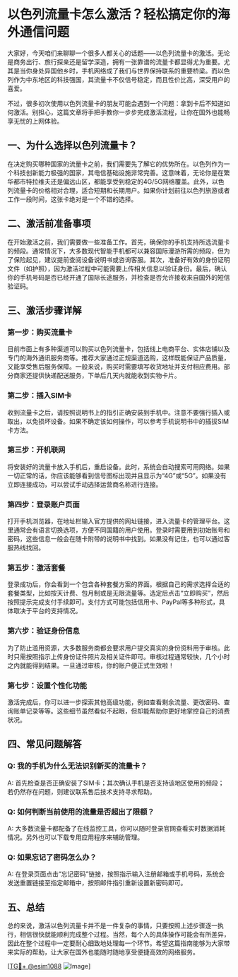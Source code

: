 # 以色列流量卡怎么激活？轻松搞定你的海外通信问题

大家好，今天咱们来聊聊一个很多人都关心的话题——以色列流量卡的激活。无论是商务出行、旅行探亲还是留学深造，拥有一张靠谱的流量卡都显得尤为重要。尤其是当你身处异国他乡时，手机网络成了我们与世界保持联系的重要桥梁。而以色列作为中东地区的科技强国，其流量卡不仅信号稳定，而且性价比高，深受用户的喜爱。

不过，很多初次使用以色列流量卡的朋友可能会遇到一个问题：拿到卡后不知道如何激活。别担心，这篇文章将手把手教你一步步完成激活流程，让你在国外也能畅享无忧的上网体验。

## 一、为什么选择以色列流量卡？

在决定购买哪种国家的流量卡之前，我们需要先了解它的优势所在。以色列作为一个科技创新能力极强的国家，其电信基础设施非常完善。这意味着，无论你是在繁华都市特拉维夫还是偏远山区，都能享受到稳定的4G/5G网络覆盖。此外，以色列流量卡的价格相对合理，适合短期和长期用户。如果你计划前往以色列旅游或者工作一段时间，这张卡绝对是一个不错的选择。

## 二、激活前准备事项

在开始激活之前，我们需要做一些准备工作。首先，确保你的手机支持所选流量卡的频段。通常情况下，大多数现代智能手机都可以兼容国际漫游所需的频段，但为了保险起见，建议提前查阅设备说明书或咨询客服。其次，准备好有效的身份证明文件（如护照），因为激活过程中可能需要上传相关信息以验证身份。最后，确认你的手机号码是否已经开通了国际长途服务，并检查是否允许接收来自国外的短信验证码。

## 三、激活步骤详解

### 第一步：购买流量卡

目前市面上有多种渠道可以购买以色列流量卡，包括线上电商平台、实体店铺以及专门的海外通讯服务商等。推荐大家通过正规渠道选购，这样既能保证产品质量，又能享受售后服务保障。一般来说，购买时需要填写收货地址并支付相应费用。部分商家还提供快递配送服务，下单后几天内就能收到实物卡片。

### 第二步：插入SIM卡

收到流量卡之后，请按照说明书上的指引正确安装到手机中。注意不要强行插入或取出，以免损坏设备。如果不确定该如何操作，可以参考手机说明书中的插拔SIM卡方法。

### 第三步：开机联网

将安装好的流量卡放入手机后，重启设备。此时，系统会自动搜索可用网络。如果一切正常的话，你应该能够看到信号图标出现并且显示为“4G”或“5G”。如果没有立即连接成功，可以尝试手动选择运营商名称进行连接。

### 第四步：登录账户页面

打开手机浏览器，在地址栏输入官方提供的网址链接，进入流量卡的管理平台。这里通常会有语言切换选项，方便不同国籍的用户使用。登录时需要用到初始账号和密码，这些信息一般会在随卡附带的说明书中找到。如果没有记住，也可以通过客服热线找回。

### 第五步：激活套餐

登录成功后，你会看到一个包含各种套餐方案的界面。根据自己的需求选择合适的套餐类型，比如按天计费、包月制或是无限流量等。选定后点击“立即购买”，然后按照提示完成支付手续即可。支付方式可能包括信用卡、PayPal等多种形式，具体取决于平台的支持情况。

### 第六步：验证身份信息

为了防止滥用资源，大多数服务商都会要求用户提交真实的身份资料用于审核。此时只需按照指示上传身份证件照片及相关证件即可。审核过程通常较快，几个小时之内就能得到结果。一旦通过审核，你的账户便正式生效啦！

### 第七步：设置个性化功能

激活完成后，你可以进一步探索其他高级功能，例如查看剩余流量、更改密码、查询账单记录等等。这些细节虽然看似不起眼，但却能帮助你更好地掌控自己的消费状况。

## 四、常见问题解答

### Q: 我的手机为什么无法识别新买的流量卡？
A: 首先检查是否正确安装了SIM卡；其次确认手机是否支持该地区使用的频段；若仍然存在问题，则建议联系售后技术支持寻求帮助。

### Q: 如何判断当前使用的流量是否超出了限额？
A: 大多数流量卡都配备了在线监控工具，你可以随时登录官网查看实时数据消耗情况。另外也可以下载专用应用程序来辅助管理。

### Q: 如果忘记了密码怎么办？
A: 在登录页面点击“忘记密码”链接，按照指示输入注册邮箱或手机号码，系统会发送重置链接至指定邮箱中，按照邮件指引重新设置新密码即可。

## 五、总结

总的来说，激活以色列流量卡并不是一件复杂的事情，只要按照上述步骤逐一执行，相信很快就能顺利完成整个过程。当然，每个人的具体操作可能会有所差异，因此在整个过程中一定要耐心细致地处理每一个环节。希望这篇指南能够为大家带来实际的帮助，让大家在国外也能随时随地享受便捷高效的网络服务。

[[TG💪+ @esim1088](https://t.me/s/esim1088) ![Image](https://i.postimg.cc/4NQfJmqS/Snipaste-2025-05-13-00-14-12.png)]